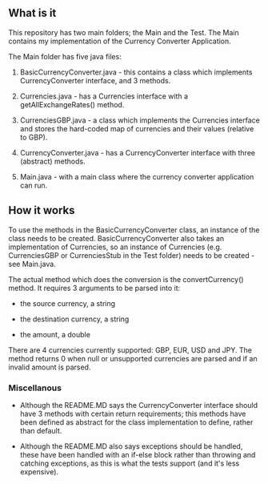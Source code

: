 ## What is it

This repository has two main folders; the Main and the Test. The Main contains my implementation of the Currency Converter Application.

The Main folder has five java files:

1. BasicCurrencyConverter.java - this contains a class which implements CurrencyConverter interface, and 3 methods.

2. Currencies.java - has a Currencies interface with a getAllExchangeRates() method.

3. CurrenciesGBP.java - a class which implements the Currencies interface and stores the hard-coded map of currencies and their values (relative to GBP).

4. CurrencyConverter.java - has a CurrencyConverter interface with three (abstract) methods.

5. Main.java - with a main class where the currency converter application can run.

## How it works
To use the methods in the BasicCurrencyConverter class, an instance of the class needs to be created. 
BasicCurrencyConverter also takes an implementation of Currencies, so an instance of Currencies (e.g. CurrenciesGBP or CurrenciesStub in the Test folder) needs to be created - see Main.java.

The actual method which does the conversion is the convertCurrency() method. It requires 3 arguments to be parsed into it:

- the source currency, a string

- the destination currency, a string

- the amount, a double

There are 4 currencies currently supported: GBP, EUR, USD and JPY. The method returns 0 when null or unsupported currencies are parsed and if an invalid amount is parsed. 

### Miscellanous
- Although the README.MD says the CurrencyConverter interface should have 3 methods with certain return requirements; this methods have been defined as abstract for the class implementation to define, rather than default.

- Although the  README.MD also says exceptions should be handled, these have been handled with an if-else block rather than throwing and catching exceptions, as this is what the tests support (and it's less expensive).

